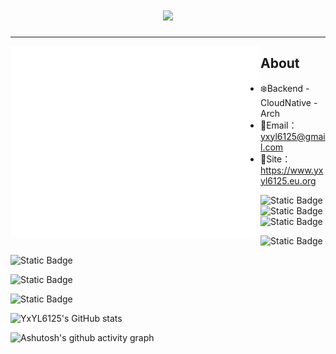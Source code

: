 <h1 align="center"> <a href="https://yxyl6125.eu.org/"> <img src="https://readme-typing-svg.herokuapp.com/?lines=_Hello World;YxYL の TinyHome&center=true&size=27"> </a> </h1>

---

<img align="left" src="github-metrics.svg" alt="Metrics" width="400">

## About

- :snowflake:Backend - CloudNative - Arch
- :email:Email：yxyl6125@gmail.com
- :office:Site：https://www.yxyl6125.eu.org



![Static Badge](https://img.shields.io/badge/Kotlin-black?style=for-the-badge&logo=Kotlin)
![Static Badge](https://img.shields.io/badge/Java-black?style=for-the-badge&logo=openjdk)
![Static Badge](https://img.shields.io/badge/Arch-black?style=for-the-badge&logo=ArchLInux)

![Static Badge](https://img.shields.io/badge/Spring-black?style=for-the-badge&logo=Spring)

![Static Badge](https://img.shields.io/badge/kubernetes-black?style=for-the-badge&logo=kubernetes)

![Static Badge](https://img.shields.io/badge/Quarkus-black?style=for-the-badge&logo=Quarkus)

![Static Badge](https://img.shields.io/badge/VSCODE-black?style=for-the-badge&logo=visual-studio-code)

![YxYL6125's GitHub stats](https://github-readme-stats.vercel.app/api?username=YxYL6125&theme=tokyonight )



<img src="https://github-readme-activity-graph.vercel.app/graph?username=YxYL6125&theme=react-dark" alt="Ashutosh's github activity graph"  />

